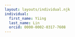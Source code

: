 ```yaml
---
layout: layouts/individual.njk
individual:
  first_name: Yiing
  last_name: Lin
  orcid: 0000-0002-0317-7608
---
```

